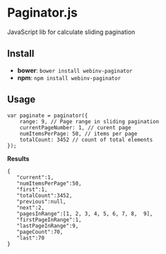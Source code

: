 # Paginator.js

JavaScript lib for calculate sliding pagination

## Install

- **bower**: `bower install webinv-paginator`
- **npm**: `npm install webinv-paginator`

## Usage

``` 
var paginate = paginator({
    range: 9, // Page range in sliding pagination
    currentPageNumber: 1, // curent page
    numItemsPerPage: 50, // items per page
    totalCount: 3452 // count of total elements
});
```

**Results**
``` 
{
   "current":1,
   "numItemsPerPage":50,
   "first":1,
   "totalCount":3452,
   "previous":null,
   "next":2,
   "pagesInRange":[1, 2, 3, 4, 5, 6, 7, 8,  9],
   "firstPageInRange":1,
   "lastPageInRange":9,
   "pageCount":70,
   "last":70
}
```